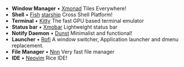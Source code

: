 - **Window Manager** • [Xmonad](https://xmonad.org/) Tiles
  Everywhere!
- **Shell** • [Fish](https://fishshell.com/)
  [starship](https://github.com/starship/starship) Cross Shell Platform!
- **Terminal** • [Kitty](https://sw.kovidgoyal.net/kitty/) The fast GPU based terminal emulator
- **Status bar** • [Xmobar](https://wiki.archlinux.org/title/Xmobar)
  Lightweight status bar
- **Notify Daemon** • [Dunst](https://github.com/dunst-project/dunst)
  Minimalist and functional!
- **Launcher** • [Rofi](https://github.com/davatorium/rofi)
  A window switcher, Application launcher and dmenu replacement.
- **File Manager** • [Nnn](https://github.com/jarun/nnn) Very fast file manager
- **IDE** • [Neovim](https://neovim.io/) Rice IDE!
